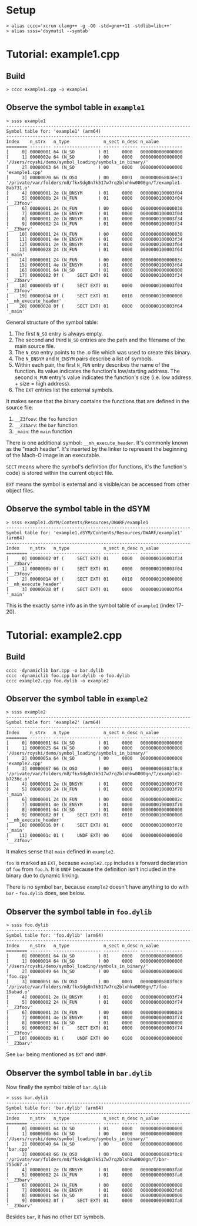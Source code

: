 # Setup

```
> alias cccc='xcrun clang++ -g -O0 -std=gnu++11 -stdlib=libc++'
> alias ssss='dsymutil --symtab'
```

# Tutorial: example1.cpp

## Build
```
> cccc example1.cpp -o example1
```

## Observe the symbol table in `example1`

```
> ssss example1
----------------------------------------------------------------------
Symbol table for: 'example1' (arm64)
----------------------------------------------------------------------
Index    n_strx   n_type             n_sect n_desc n_value
======== -------- ------------------ ------ ------ ----------------
[     0] 00000001 64 (N_SO         ) 01     0000   0000000000000000
[     1] 0000002e 64 (N_SO         ) 00     0000   0000000000000000 '/Users/royshi/demo/symbol_loading/symbols_in_binary/'
[     2] 00000063 64 (N_SO         ) 00     0000   0000000000000000 'example1.cpp'
[     3] 00000070 66 (N_OSO        ) 00     0001   000000006803eec1 '/private/var/folders/m8/fkx9dg8n7k517w7rq2blxhkw0000gn/T/example1-8ab731.o'
[     4] 00000001 2e (N_BNSYM      ) 01     0000   0000000100003f04
[     5] 0000000b 24 (N_FUN        ) 01     0000   0000000100003f04 '__Z3foov'
[     6] 00000001 24 (N_FUN        ) 00     0000   0000000000000030
[     7] 00000001 4e (N_ENSYM      ) 01     0000   0000000100003f04
[     8] 00000001 2e (N_BNSYM      ) 01     0000   0000000100003f34
[     9] 00000002 24 (N_FUN        ) 01     0000   0000000100003f34 '__Z3barv'
[    10] 00000001 24 (N_FUN        ) 00     0000   0000000000000030
[    11] 00000001 4e (N_ENSYM      ) 01     0000   0000000100003f34
[    12] 00000001 2e (N_BNSYM      ) 01     0000   0000000100003f64
[    13] 00000028 24 (N_FUN        ) 01     0000   0000000100003f64 '_main'
[    14] 00000001 24 (N_FUN        ) 00     0000   000000000000003c
[    15] 00000001 4e (N_ENSYM      ) 01     0000   0000000100003f64
[    16] 00000001 64 (N_SO         ) 01     0000   0000000000000000
[    17] 00000002 0f (     SECT EXT) 01     0000   0000000100003f34 '__Z3barv'
[    18] 0000000b 0f (     SECT EXT) 01     0000   0000000100003f04 '__Z3foov'
[    19] 00000014 0f (     SECT EXT) 01     0010   0000000100000000 '__mh_execute_header'
[    20] 00000028 0f (     SECT EXT) 01     0000   0000000100003f64 '_main'
```

General structure of the symbol table:
1. The first `N_SO` entry is always empty.
2. The second and third `N_SO` entries are the path and the filename of the main source file.
3. The `N_OSO` entry points to the .o file which was used to create this binary.
4. The `N_BNSYM` and `N_ENSYM` pairs describe a list of symbols.
5. Within each pair, the first `N_FUN` entry describes the name of the function. Its value indicates the function's low/starting address. The second `N_FUN` entry's value indicates the function's size (i.e. low address + size = high address).
6. The `EXT` entries list the external symbols.

It makes sense that the binary contains the functions that are defined in the source file:
1. `__Z3foov`: the `foo` function
2. `__Z3barv`: the `bar` function
3. `_main`: the `main` function

There is one additional symbol: `__mh_execute_header`.
It's commonly known as the "mach header".
It's inserted by the linker to represent the beginning of the Mach-O image in an executable.

`SECT` means where the symbol's definition (for functions, it's the function's code) is stored within the current object file.

`EXT` means the symbol is external and is visible/can be accessed from other object files.


## Observe the symbol table in the dSYM

```
> ssss example1.dSYM/Contents/Resources/DWARF/example1
----------------------------------------------------------------------
Symbol table for: 'example1.dSYM/Contents/Resources/DWARF/example1' (arm64)
----------------------------------------------------------------------
Index    n_strx   n_type             n_sect n_desc n_value
======== -------- ------------------ ------ ------ ----------------
[     0] 00000002 0f (     SECT EXT) 01     0000   0000000100003f34 '__Z3barv'
[     1] 0000000b 0f (     SECT EXT) 01     0000   0000000100003f04 '__Z3foov'
[     2] 00000014 0f (     SECT EXT) 01     0010   0000000100000000 '__mh_execute_header'
[     3] 00000028 0f (     SECT EXT) 01     0000   0000000100003f64 '_main'
```

This is the exactly same info as in the symbol table of `example1` (index 17-20).


# Tutorial: example2.cpp

## Build

```
cccc -dynamiclib bar.cpp -o bar.dylib
cccc -dynamiclib foo.cpp bar.dylib -o foo.dylib
cccc example2.cpp foo.dylib -o example2
```


## Observer the symbol table in `example2`

```
> ssss example2
----------------------------------------------------------------------
Symbol table for: 'example2' (arm64)
----------------------------------------------------------------------
Index    n_strx   n_type             n_sect n_desc n_value
======== -------- ------------------ ------ ------ ----------------
[     0] 00000001 64 (N_SO         ) 01     0000   0000000000000000
[     1] 00000025 64 (N_SO         ) 00     0000   0000000000000000 '/Users/royshi/demo/symbol_loading/symbols_in_binary/'
[     2] 0000005a 64 (N_SO         ) 00     0000   0000000000000000 'example2.cpp'
[     3] 00000067 66 (N_OSO        ) 00     0001   000000006803f0c8 '/private/var/folders/m8/fkx9dg8n7k517w7rq2blxhkw0000gn/T/example2-b7236c.o'
[     4] 00000001 2e (N_BNSYM      ) 01     0000   0000000100003f70
[     5] 00000016 24 (N_FUN        ) 01     0000   0000000100003f70 '_main'
[     6] 00000001 24 (N_FUN        ) 00     0000   000000000000002c
[     7] 00000001 4e (N_ENSYM      ) 01     0000   0000000100003f70
[     8] 00000001 64 (N_SO         ) 01     0000   0000000000000000
[     9] 00000002 0f (     SECT EXT) 01     0010   0000000100000000 '__mh_execute_header'
[    10] 00000016 0f (     SECT EXT) 01     0000   0000000100003f70 '_main'
[    11] 0000001c 01 (     UNDF EXT) 00     0100   0000000000000000 '__Z3foov'
```

It makes sense that `main` defined in `example2`.

`foo` is marked as `EXT`, because `example2.cpp` includes a forward declaration of `foo` from `foo.h`. It is `UNDF` because the definition isn't included in the binary due to dynamic linking.

There is no symbol `bar`, because `example2` doesn't have anything to do with `bar` - `foo.dylib` does, see below.


## Observer the symbol table in `foo.dylib`

```
> ssss foo.dylib
----------------------------------------------------------------------
Symbol table for: 'foo.dylib' (arm64)
----------------------------------------------------------------------
Index    n_strx   n_type             n_sect n_desc n_value
======== -------- ------------------ ------ ------ ----------------
[     0] 00000001 64 (N_SO         ) 01     0000   0000000000000000
[     1] 00000014 64 (N_SO         ) 00     0000   0000000000000000 '/Users/royshi/demo/symbol_loading/symbols_in_binary/'
[     2] 00000049 64 (N_SO         ) 00     0000   0000000000000000 'foo.cpp'
[     3] 00000051 66 (N_OSO        ) 00     0001   000000006803f0c8 '/private/var/folders/m8/fkx9dg8n7k517w7rq2blxhkw0000gn/T/foo-19abad.o'
[     4] 00000001 2e (N_BNSYM      ) 01     0000   0000000000003f74
[     5] 00000002 24 (N_FUN        ) 01     0000   0000000000003f74 '__Z3foov'
[     6] 00000001 24 (N_FUN        ) 00     0000   0000000000000028
[     7] 00000001 4e (N_ENSYM      ) 01     0000   0000000000003f74
[     8] 00000001 64 (N_SO         ) 01     0000   0000000000000000
[     9] 00000002 0f (     SECT EXT) 01     0000   0000000000003f74 '__Z3foov'
[    10] 0000000b 01 (     UNDF EXT) 00     0100   0000000000000000 '__Z3barv'
```

See `bar` being mentioned as `EXT` and `UNDF`.



## Observer the symbol table in `bar.dylib`

Now finally the symbol table of `bar.dylib`
```
> ssss bar.dylib
----------------------------------------------------------------------
Symbol table for: 'bar.dylib' (arm64)
----------------------------------------------------------------------
Index    n_strx   n_type             n_sect n_desc n_value
======== -------- ------------------ ------ ------ ----------------
[     0] 00000001 64 (N_SO         ) 01     0000   0000000000000000
[     1] 0000000b 64 (N_SO         ) 00     0000   0000000000000000 '/Users/royshi/demo/symbol_loading/symbols_in_binary/'
[     2] 00000040 64 (N_SO         ) 00     0000   0000000000000000 'bar.cpp'
[     3] 00000048 66 (N_OSO        ) 00     0001   000000006803f0c8 '/private/var/folders/m8/fkx9dg8n7k517w7rq2blxhkw0000gn/T/bar-755d67.o'
[     4] 00000001 2e (N_BNSYM      ) 01     0000   0000000000003fa0
[     5] 00000002 24 (N_FUN        ) 01     0000   0000000000003fa0 '__Z3barv'
[     6] 00000001 24 (N_FUN        ) 00     0000   0000000000000008
[     7] 00000001 4e (N_ENSYM      ) 01     0000   0000000000003fa0
[     8] 00000001 64 (N_SO         ) 01     0000   0000000000000000
[     9] 00000002 0f (     SECT EXT) 01     0000   0000000000003fa0 '__Z3barv'
```

Besides `bar`, it has no other `EXT` symbols.
